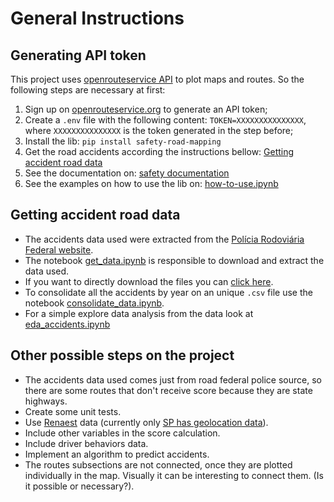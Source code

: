 # General Instructions

## Generating API token

This project uses [openrouteservice API](https://openrouteservice.org) to plot maps and routes.
So the following steps are necessary at first:

1. Sign up on [openrouteservice.org](https://openrouteservice.org/dev/#/signup) to generate an API token;
2. Create a `.env` file with the following content: `TOKEN=XXXXXXXXXXXXXXX`, where `XXXXXXXXXXXXXXX` is the token generated in the step before;
3. Install the lib: `pip install safety-road-mapping`
4. Get the road accidents according the instructions bellow: [Getting accident road data](#getting-accident-road-data)
5. See the documentation on: [safety documentation](\docs\safety_road_mapping\safety.md)
6. See the examples on how to use the lib on: [how-to-use.ipynb](.\safety_road_mapping\examples\how-to-use.ipynb)

## Getting accident road data

- The accidents data used were extracted from the [Polícia Rodoviária Federal website](https://www.gov.br/prf/pt-br).
- The notebook [get_data.ipynb](.\safety_road_mapping\extract_data\get_data.ipynb) is responsible to download and extract the data used.
- If you want to directly download the files you can [click here](https://www.gov.br/prf/pt-br/acesso-a-informacao/dados-abertos/dados-abertos-acidentes).
- To consolidate all the accidents by year on an unique `.csv` file use the notebook [consolidate_data.ipynb](.\safety_road_mapping\extract_data\consolidate_data.ipynb).
- For a simple explore data analysis from the data look at [eda_accidents.ipynb](.\safety_road_mapping\extract_data\eda_accidents.ipynb)

## Other possible steps on the project

- The accidents data used comes just from road federal police source, so there are some routes that don't receive score because they are state highways.
- Create some unit tests.
- Use [Renaest](https://www.gov.br/infraestrutura/pt-br/assuntos/transito/arquivos-denatran/docs/renaest) data (currently only [SP has geolocation data](http://www.infosiga.sp.gov.br)).
- Include other variables in the score calculation.
- Include driver behaviors data.
- Implement an algorithm to predict accidents.
- The routes subsections are not connected, once they are plotted individually in the map. Visually it can be interesting to connect them. (Is it possible or necessary?).
